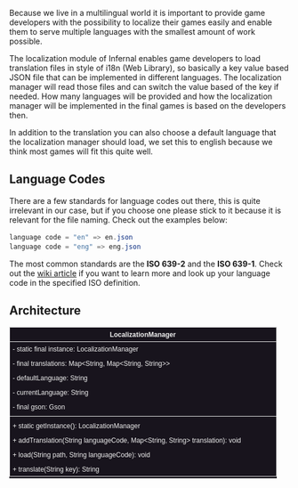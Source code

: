 Because we live in a multilingual world it is important to provide game developers with the possibility to localize their games easily and enable them to serve multiple languages with the smallest amount of work possible.

The localization module of Infernal enables game developers to load translation files in style of i18n (Web Library), so basically a key value based JSON file that can be implemented in different languages. The localization manager will read those files and can switch the value based of the key if needed. How many languages will be provided and how the localization manager will be implemented in the final games is based on the developers then.

In addition to the translation you can also choose a default language that the localization manager should load, we set this to english because we think most games will fit this quite well.

## Language Codes
There are a few standards for language codes out there, this is quite irrelevant in our case, but if you choose one please stick to it because it is relevant for the file naming. Check out the examples below:

```java
language code = "en" => en.json
language code = "eng" => eng.json
```

The most common standards are the **ISO 639-2** and the **ISO 639-1**. Check out the [wiki article](https://en.wikipedia.org/wiki/List_of_ISO_639-1_codes) if you want to learn more and look up your language code in the specified ISO definition.

## Architecture
![Localization](../assets/images/diagrams/localization.png)